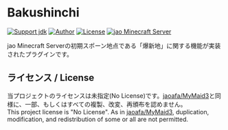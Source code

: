 # Bakushinchi

[![Support jdk](https://img.shields.io/badge/Support%20jdk-oraclejdk8-red.svg)](https://img.shields.io)
[![Author](https://img.shields.io/badge/Author%20MinecraftID-mine__book000-orange.svg)](https://img.shields.io)
[![License](https://img.shields.io/badge/license-None-yellow.svg)](https://img.shields.io)
[![jao Minecraft Server](https://raw.githubusercontent.com/jaoafa/jao-Minecraft-Server/master/logo/new_logo-421x97.png)](https://jaoafa.com)

jao Minecraft Serverの初期スポーン地点である「爆新地」に関する機能が実装されたプラグインです。

## ライセンス / License

当プロジェクトのライセンスは未指定(No License)です。[jaoafa/MyMaid3](https://github.com/jaoafa/MyMaid3)と同様に、一部、もしくはすべての複製、改変、再頒布を認めません。  
This project license is "No License". As in [jaoafa/MyMaid3](https://github.com/jaoafa/MyMaid3), duplication, modification, and redistribution of some or all are not permitted.
